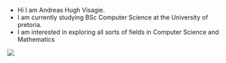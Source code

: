- Hi I am Andreas Hugh Visagie.
- I am currently studying BSc Computer Science at the University of pretoria.
- I am interested in exploring all sorts of fields in Computer Science and Mathematics

<img src="![Andreas' Github Stats](https://github-readme-stats.vercel.app/api?username=PurpleAxe&count_private=true&show_icons=true&theme=highcontrast)">
